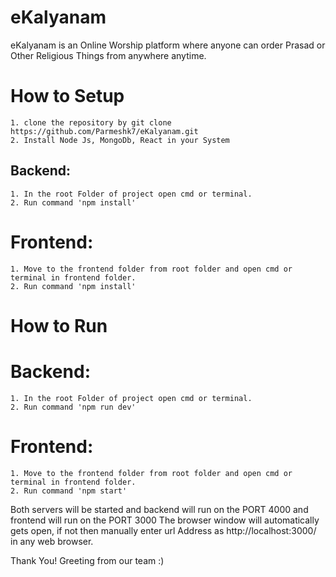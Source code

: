 # eKalyanam
eKalyanam is an Online Worship platform where anyone can order Prasad or Other Religious Things from anywhere anytime. 


# How to Setup
	1. clone the repository by git clone https://github.com/Parmeshk7/eKalyanam.git
	2. Install Node Js, MongoDb, React in your System


## Backend:
	1. In the root Folder of project open cmd or terminal.
	2. Run command 'npm install'

# Frontend:
	1. Move to the frontend folder from root folder and open cmd or terminal in frontend folder.
	2. Run command 'npm install'


# How to Run

# Backend:
	1. In the root Folder of project open cmd or terminal.
	2. Run command 'npm run dev'

# Frontend:
	1. Move to the frontend folder from root folder and open cmd or terminal in frontend folder.
	2. Run command 'npm start'


Both servers will be started and backend will run on the PORT 4000 and frontend will run on the PORT 3000
The browser window will automatically gets open, if not then manually enter url Address as http://localhost:3000/ in any web browser.

Thank You! 
Greeting from our team :)
